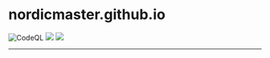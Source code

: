 # nordicmaster.github.io
![CodeQL](https://github.com/nordicmaster/nordicmaster.github.io/workflows/CodeQL/badge.svg)
<img src="https://img.shields.io/badge/completeness-65%25-yellowgreen"></img>
<img src="https://travis-ci.com/nordicmaster/nordicmaster.github.io.svg?branch=master"></img>

---

